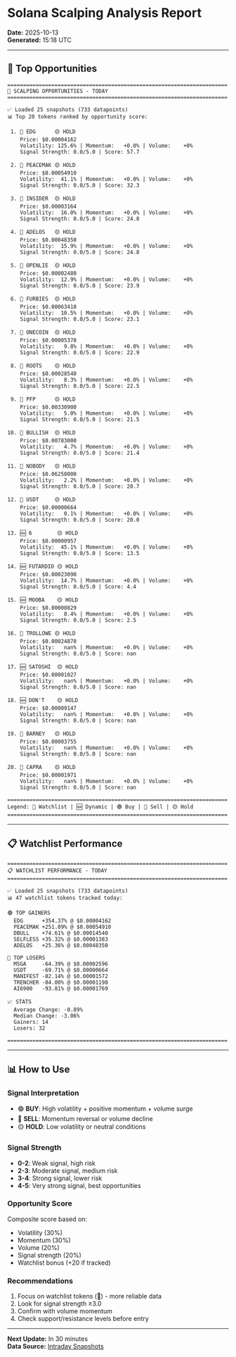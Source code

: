 # Solana Scalping Analysis Report
**Date:** 2025-10-13  
**Generated:** 15:18 UTC

---

## 🎯 Top Opportunities

```
======================================================================
🎯 SCALPING OPPORTUNITIES - TODAY
======================================================================

✅ Loaded 25 snapshots (733 datapoints)
📊 Top 20 tokens ranked by opportunity score:

 1. 📌 EDG      🟡 HOLD
    Price: $0.00004162
    Volatility: 125.6% | Momentum:   +0.0% | Volume:    +0%
    Signal Strength: 0.0/5.0 | Score: 57.7

 2. 📌 PEACEMAK 🟡 HOLD
    Price: $0.00054910
    Volatility:  41.1% | Momentum:   +0.0% | Volume:    +0%
    Signal Strength: 0.0/5.0 | Score: 32.3

 3. 📌 INSIDER  🟡 HOLD
    Price: $0.00003164
    Volatility:  16.0% | Momentum:   +0.0% | Volume:    +0%
    Signal Strength: 0.0/5.0 | Score: 24.8

 4. 📌 ADELOS   🟡 HOLD
    Price: $0.00048350
    Volatility:  15.9% | Momentum:   +0.0% | Volume:    +0%
    Signal Strength: 0.0/5.0 | Score: 24.8

 5. 📌 OPENLIE  🟡 HOLD
    Price: $0.00002480
    Volatility:  12.9% | Momentum:   +0.0% | Volume:    +0%
    Signal Strength: 0.0/5.0 | Score: 23.9

 6. 📌 FURBIES  🟡 HOLD
    Price: $0.00063410
    Volatility:  10.5% | Momentum:   +0.0% | Volume:    +0%
    Signal Strength: 0.0/5.0 | Score: 23.1

 7. 📌 ONECOIN  🟡 HOLD
    Price: $0.00005378
    Volatility:   9.8% | Momentum:   +0.0% | Volume:    +0%
    Signal Strength: 0.0/5.0 | Score: 22.9

 8. 📌 ROOTS    🟡 HOLD
    Price: $0.00028540
    Volatility:   8.3% | Momentum:   +0.0% | Volume:    +0%
    Signal Strength: 0.0/5.0 | Score: 22.5

 9. 📌 PFP      🟡 HOLD
    Price: $0.00330900
    Volatility:   5.0% | Momentum:   +0.0% | Volume:    +0%
    Signal Strength: 0.0/5.0 | Score: 21.5

10. 📌 BULLISH  🟡 HOLD
    Price: $0.00783000
    Volatility:   4.7% | Momentum:   +0.0% | Volume:    +0%
    Signal Strength: 0.0/5.0 | Score: 21.4

11. 📌 NOBODY   🟡 HOLD
    Price: $0.06258000
    Volatility:   2.2% | Momentum:   +0.0% | Volume:    +0%
    Signal Strength: 0.0/5.0 | Score: 20.7

12. 📌 USDT     🟡 HOLD
    Price: $0.00000664
    Volatility:   0.1% | Momentum:   +0.0% | Volume:    +0%
    Signal Strength: 0.0/5.0 | Score: 20.0

13. 🆕 6        🟡 HOLD
    Price: $0.00000957
    Volatility:  45.1% | Momentum:   +0.0% | Volume:    +0%
    Signal Strength: 0.0/5.0 | Score: 13.5

14. 🆕 FUTARDIO 🟡 HOLD
    Price: $0.00023090
    Volatility:  14.7% | Momentum:   +0.0% | Volume:    +0%
    Signal Strength: 0.0/5.0 | Score: 4.4

15. 🆕 MOOBA    🟡 HOLD
    Price: $0.00000829
    Volatility:   8.4% | Momentum:   +0.0% | Volume:    +0%
    Signal Strength: 0.0/5.0 | Score: 2.5

16. 📌 TROLLOWE 🟡 HOLD
    Price: $0.00024870
    Volatility:   nan% | Momentum:   +0.0% | Volume:    +0%
    Signal Strength: 0.0/5.0 | Score: nan

17. 🆕 SATOSHI  🟡 HOLD
    Price: $0.00001027
    Volatility:   nan% | Momentum:   +0.0% | Volume:    +0%
    Signal Strength: 0.0/5.0 | Score: nan

18. 🆕 DON'T    🟡 HOLD
    Price: $0.00009147
    Volatility:   nan% | Momentum:   +0.0% | Volume:    +0%
    Signal Strength: 0.0/5.0 | Score: nan

19. 📌 BARNEY   🟡 HOLD
    Price: $0.00003755
    Volatility:   nan% | Momentum:   +0.0% | Volume:    +0%
    Signal Strength: 0.0/5.0 | Score: nan

20. 📌 CAPRA    🟡 HOLD
    Price: $0.00001971
    Volatility:   nan% | Momentum:   +0.0% | Volume:    +0%
    Signal Strength: 0.0/5.0 | Score: nan

======================================================================
Legend: 📌 Watchlist | 🆕 Dynamic | 🟢 Buy | 🔴 Sell | 🟡 Hold
======================================================================
```


---

## 📋 Watchlist Performance

```
======================================================================
📋 WATCHLIST PERFORMANCE - TODAY
======================================================================

✅ Loaded 25 snapshots (733 datapoints)
📊 47 watchlist tokens tracked today:

🟢 TOP GAINERS
  EDG      +354.37% @ $0.00004162
  PEACEMAK +251.09% @ $0.00054910
  DBULL    +74.61% @ $0.00014540
  SELFLESS +35.32% @ $0.00001383
  ADELOS   +25.36% @ $0.00048350

🔴 TOP LOSERS
  MSGA     -64.39% @ $0.00002596
  USDT     -69.71% @ $0.00000664
  MANIFEST -82.14% @ $0.00001572
  TRENCHER -84.00% @ $0.00001198
  AI6900   -93.81% @ $0.00001769

📈 STATS
  Average Change: -0.89%
  Median Change: -3.06%
  Gainers: 14
  Losers: 32

======================================================================
```

---

## 📊 How to Use

### Signal Interpretation
- 🟢 **BUY**: High volatility + positive momentum + volume surge
- 🔴 **SELL**: Momentum reversal or volume decline
- 🟡 **HOLD**: Low volatility or neutral conditions

### Signal Strength
- **0-2**: Weak signal, high risk
- **2-3**: Moderate signal, medium risk
- **3-4**: Strong signal, lower risk
- **4-5**: Very strong signal, best opportunities

### Opportunity Score
Composite score based on:
- Volatility (30%)
- Momentum (30%)
- Volume (20%)
- Signal strength (20%)
- Watchlist bonus (+20 if tracked)

### Recommendations
1. Focus on watchlist tokens (📌) - more reliable data
2. Look for signal strength ≥3.0
3. Confirm with volume momentum
4. Check support/resistance levels before entry

---

**Next Update:** In 30 minutes  
**Data Source:** [Intraday Snapshots](https://github.com/stelios5791/sol-reports/tree/main/intraday)
